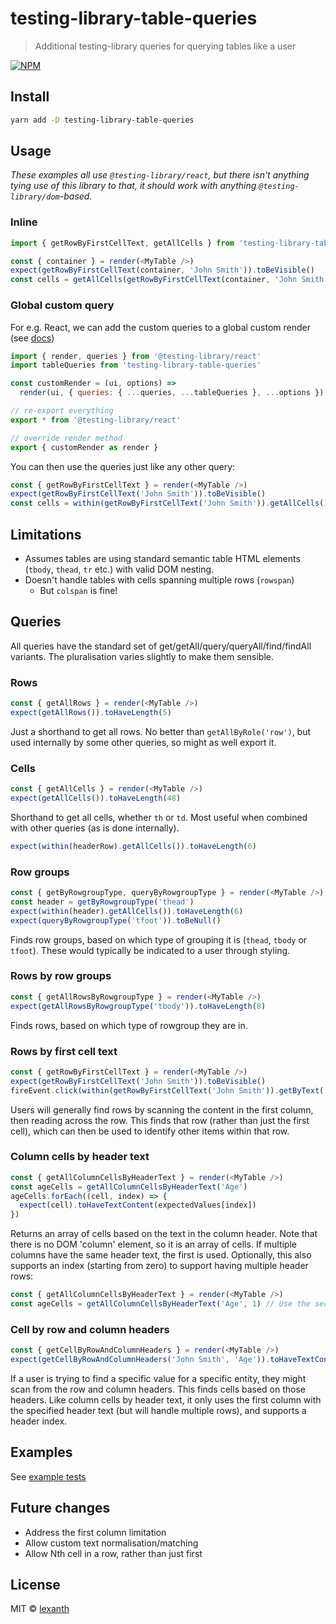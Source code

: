 # testing-library-table-queries

> Additional testing-library queries for querying tables like a user

[![NPM](https://img.shields.io/npm/v/testing-library-table-queries.svg)](https://www.npmjs.com/package/testing-library-table-queries)

## Install

```bash
yarn add -D testing-library-table-queries
```

## Usage
_These examples all use `@testing-library/react`, but there isn't anything tying use of this library to that, it should work with anything `@testing-library/dom`-based._
### Inline
```js
import { getRowByFirstCellText, getAllCells } from 'testing-library-table-queries'

const { container } = render(<MyTable />)
expect(getRowByFirstCellText(container, 'John Smith')).toBeVisible()
const cells = getAllCells(getRowByFirstCellText(container, 'John Smith'))
```

### Global custom query
For e.g. React, we can add the custom queries to a global custom render (see [docs](https://testing-library.com/docs/react-testing-library/setup#add-custom-queries))
```js
import { render, queries } from '@testing-library/react'
import tableQueries from 'testing-library-table-queries'

const customRender = (ui, options) =>
  render(ui, { queries: { ...queries, ...tableQueries }, ...options })

// re-export everything
export * from '@testing-library/react'

// override render method
export { customRender as render }
```
You can then use the queries just like any other query:
```js
const { getRowByFirstCellText } = render(<MyTable />)
expect(getRowByFirstCellText('John Smith')).toBeVisible()
const cells = within(getRowByFirstCellText('John Smith')).getAllCells()
```

## Limitations
* Assumes tables are using standard semantic table HTML elements (`tbody`, `thead`, `tr` etc.) with valid DOM nesting.
* Doesn't handle tables with cells spanning multiple rows (`rowspan`)
  * But `colspan` is fine!

## Queries
All queries have the standard set of get/getAll/query/queryAll/find/findAll variants. The pluralisation varies slightly to make them sensible.

### Rows
```js
const { getAllRows } = render(<MyTable />)
expect(getAllRows()).toHaveLength(5)
```
Just a shorthand to get all rows. No better than `getAllByRole('row')`, but used internally by some other queries, so might as well export it.

### Cells
```js
const { getAllCells } = render(<MyTable />)
expect(getAllCells()).toHaveLength(48)
```
Shorthand to get all cells, whether `th` or `td`. Most useful when combined with other queries (as is done internally).
```js
expect(within(headerRow).getAllCells()).toHaveLength(6)
```

### Row groups
```js
const { getByRowgroupType, queryByRowgroupType } = render(<MyTable />)
const header = getByRowgroupType('thead')
expect(within(header).getAllCells()).toHaveLength(6)
expect(queryByRowgroupType('tfoot')).toBeNull()
```
Finds row groups, based on which type of grouping it is (`thead`, `tbody` or `tfoot`). These would typically be indicated to a user through styling.

### Rows by row groups
```js
const { getAllRowsByRowgroupType } = render(<MyTable />)
expect(getAllRowsByRowgroupType('tbody')).toHaveLength(8)
```
Finds rows, based on which type of rowgroup they are in.

### Rows by first cell text
```js
const { getRowByFirstCellText } = render(<MyTable />)
expect(getRowByFirstCellText('John Smith')).toBeVisible()
fireEvent.click(within(getRowByFirstCellText('John Smith')).getByText('Delete'))
```
Users will generally find rows by scanning the content in the first column, then reading across the row. This finds that row (rather than just the first cell), which can then be used to identify other items within that row.

### Column cells by header text
```js
const { getAllColumnCellsByHeaderText } = render(<MyTable />)
const ageCells = getAllColumnCellsByHeaderText('Age')
ageCells.forEach((cell, index) => {
  expect(cell).toHaveTextContent(expectedValues[index])
})
```
Returns an array of cells based on the text in the column header. Note that there is no DOM 'column' element, so it is an array of cells. If multiple columns have the same header text, the first is used. Optionally, this also supports an index (starting from zero) to support having multiple header rows:
```js
const { getAllColumnCellsByHeaderText } = render(<MyTable />)
const ageCells = getAllColumnCellsByHeaderText('Age', 1) // Use the second header row, rather than the first
```

### Cell by row and column headers
```js
const { getCellByRowAndColumnHeaders } = render(<MyTable />)
expect(getCellByRowAndColumnHeaders('John Smith', 'Age')).toHaveTextContent('28')
```
If a user is trying to find a specific value for a specific entity, they might scan from the row and column headers. This finds cells based on those headers. Like column cells by header text, it only uses the first column with the specified header text (but will handle multiple rows), and supports a header index.

## Examples
See [example tests](./example/src/SimpleTable.test.js)

## Future changes
* Address the first column limitation
* Allow custom text normalisation/matching
* Allow Nth cell in a row, rather than just first

## License

MIT © [lexanth](https://github.com/lexanth)
